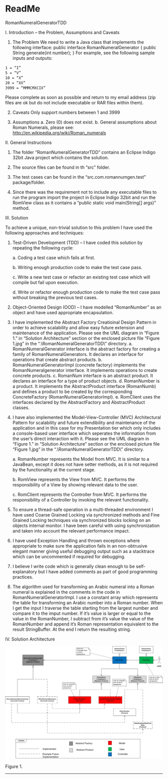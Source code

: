 # ReadMe

RomanNumeralGeneratorTDD

I. Introduction – the Problem, Assumptions and Caveats

1. The Problem
We need to write a Java class that implements the following interface:
public interface RomanNumeralGenerator {
public String generate(int number);
}
For example, see the following sample inputs and outputs:

```text
1 = “I”
5 = “V”
10 = “X”
20 = “XX”
3999 = “MMMCMXCIX”
```

Please complete as soon as possible and return to my email address (zip files are ok but do not include executable or RAR files within them).

2. Caveats
Only support numbers between 1 and 3999

3. Assumptions
    a. Zero (0) does not exist.
    b. General assumptions about Roman Numerals, please see: http://en.wikipedia.org/wiki/Roman_numerals 

II. General Instructions

1. The folder “RomanNumeralGeneratorTDD” contains an Eclipse Indigo 32bit Java project which contains the solution.

2. The source files can be found in th “src” folder.

3. The test cases can be found in the “src.com.romannumgen.test” package/folder.

4. Since there was the requirement not to include any executable files to run the program import the project in Eclipse Indigo 32bit and run the RomView class as it contains a “public static void main(String[] args)” method.

III. Solution

To achieve a unique, non-trivial solution to this problem I have used the following approaches and techniques:

1. Test-Driven Development (TDD) – I have coded this solution by repeating the following cycle:

    a. Coding a test case which fails at first.

    b. Writing enough production code to make the test case pass.

    c. Write a new test case or refactor an existing test case which will compile but fail upon execution.

    d. Write or refactor enough production code to make the test case pass without breaking the previous test cases.


2. Object-Oriented Design (OOD) – I have modelled “RomanNumber” as an object and have used appropriate encapsulation.

3. I have implemented the Abstract Factory Creatioinal Design Pattern in order to achieve scalability and allow easy future extension and maintenance of the application. Please see the UML diagram in “Figure 1.” in “Solution Architecture” section or the enclosed picture file “Figure 1.jpg” in the “.\RomanNumeralGeneratorTDD\” directory.
    a. RomanNumeralGenerator interface is the abstract factory for creating a family of RomanNumeralGenerators. It declares an interface for operations that create abstract products.
    b. RomanNumeralGeneratorImpl (concrete factory) implements the RomanNumeralgenerator interface. It implements operations to create concrete products.
    c. RomanNum interface is an abstract product. It declares an interface for a type of product objects.
    d. RomanNumber is a product. It implements the AbstractProduct interface (RomanNumb) and defines a product to be created by the corresponding ConcreteFactory (RomanNumeralGeneratorImpl).
    e. RomClient uses the interfaces declared by the AbstractFactory and AbstractProduct classes.

4. I have also implemented the Model-View-Controller (MVC) Architectural Pattern for scalability and future extendibility and maintenance of the application and in this case for my Presentation tier which only includes a console-based user interface which seperates the information from the user’s direct interaction with it. Please see the UML diagram in “Figure 1.” in “Solution Architecture” section or the enclosed picture file “Figure 1.jpg” in the “.\RomanNumeralGeneratorTDD\” directory.
    
    a. RomanNumber represents the Model from MVC. It is similar to a JavaBean, except it does not have setter methods, as it is not required by the functionality at the current stage.
    
    b. RomView represents the View from MVC. It performs the responsibility of a View by showing relevant data to the user.
    
    c. RomClient represents the Controller from MVC. It performs the responsibility of a Controller by invoking the relevant functionality.

5. To ensure a thread-safe operation in a multi-threaded environment I have used Coarse Grained Locking via synchronized methods and Fine Grained Locking techniques via synchronized blocks locking on an objects internal monitor. I have been careful with using synchronization and taken into account the relevant performance impact.

6. I have used Exception Handling and thrown exceptions where appropriate to make sure the application fails in an non-obtrusive elegant manner giving useful debugging output such as a stacktrace which can be uncommented if required for debugging.

7. I believe I write code which is generally clean enough to be self-explanatory but I have added comments as part of good programming practices.

8. The algorithm used for transforming an Arabic numeral into a Roman numeral is explained in the comments in the code in RomanNumeralGeneratorImpl. I use a constant array which represents the table for transforming an Arabic number into a Roman number. When I get the input I traverse the table starting from the largest number and compare it to the imput number. If it’s value is larger or equal to the value in the RomanNumber, I subtract from it’s value the value of the RomanNumber and append it’s Roman representation equivalent to the result StringBuffer. At the end I return the resulting string.

IV. Solution Architecture

![1](Figure%201.jpg)

Figure 1.

----
